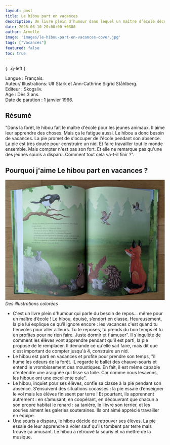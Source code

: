 ```yaml
---
layout: post
title: Le hibou part en vacances
description: Un livre plein d’humour dans lequel un maître d’école découvre enfin ce que signifient les vacances.
date: 2025-06-10 20:00:00 +0300
author: Armelle
image: 'images/le-hibou-part-en-vacances-cover.jpg'
tags: ["Vacances"]
featured: false
toc: true
---
```


{: .q-left }

Langue : Français.                    
Auteur/ Illustrations: Ulf Stark et Ann-Cathrine Sigrid Ståhlberg.    
Editeur : Skogsliv.               
Age : Dès 3 ans.                        
Date de parution : 1 janvier 1966.     

## Résumé

"Dans la forêt, le hibou fait le maître d'école pour les jeunes animaux. Il aime leur apprendre des choses. Mais ça le fatigue aussi.
Le hibou a donc besoin de vacances. La pie promet de s'occuper de l'école pendant son absence.
La pie est très douée pour construire un nid. Et faire travailler tout le monde ensemble. Mais compter n'est pas son fort. Et elle ne remarque pas qu'une des jeunes souris a disparu.
Comment tout cela va-t-il finir ?".

## Pourquoi j'aime Le hibou part en vacances ?

![Des illustrations colorées](images/le-hibou-part-en-vacances-int.jpg)
*Des illustrations colorées*
- C'est un livre plein d'humour qui parle du besoin de repos… même pour un maître d’école ! Le hibou, épuisé, s’endort en classe. Heureusement, la pie lui explique ce qu’il ignore encore : les vacances c'est quand tu t'envoles pour aller ailleurs. Tu te reposes, tu prends du bon temps et tu en profites pour ne rien faire. Juste dormir et t'amuser". Il s'inquiète de comment les élèves vont apprendre pendant qu'il est parti, la pie propose de le remplacer. Il demande ce qu'elle sait faire, mais dit que c'est important de compter jusqu'à 4, construire un nid.
- Le hibou est parti en vacances et profite pour prendre son temps, "il hume les odeurs de la forêt. IL regarde le ballet des chauve-souris et entend le vrombissement des moustiques. En fait, il est même capable d'entendre une araignée qui tisse sa toile. Car comme nous lesavons, les hiboux ont une excellente ouie".
- Le hibou, inquiet pour ses élèves, confie sa classe à la pie pendant son absence. S’ensuivent des situations cocasses : la pie essaie d’enseigner le vol mais les élèves finissent par terre ! Et pourtant, ils apprennent autrement : en s’amusant, en coopérant, en découvrant que chacun a son propre habitat le renard : sa tanière, le lièvre son terrier, et les souries aiment les galeries souteraines. Ils ont aimé apprécié travailler en équipe.
- Une souris a disparu, le hibou décide de retrouver ses élèves.  La pie essaie de leur apprendre à voler sauf qu'ils tombent par terre mais trouve ça amusant. Le hibou a retrouvé la souris et va mettre de la musique. 
